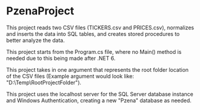 # PzenaProject

This project reads two CSV files (TICKERS.csv and PRICES.csv), normalizes and inserts the data into SQL tables, and creates stored procedures to better analyze the data.

This project starts from the Program.cs file, where no Main() method is needed due to this being made after .NET 6.

This project takes in one argument that represents the root folder location of the CSV files (Example argument would look like: "D:\Temp\RootProjectFolder").

This project uses the localhost server for the SQL Server database instance and Windows Authentication, creating a new "Pzena" database as needed.    
